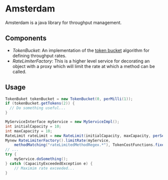 Amsterdam
=========

Amsterdam is a java library for throughput management.


Components
----------

- *TokenBucket*: An implementation of the [token bucket](http://en.wikipedia.org/wiki/Token_bucket) algorithm 
for defining throughput rates. 
- *RateLimiterFactory*: This is a higher level service for decorating an object with a proxy which will limit 
the rate at which a method can be called. 


Usage
-----

```java
TokenBuket tokenBucket = new TokenBucket(0, perMilli(1));
if (tokenBucket.getTokens(2)) {
  // Do something useful...
}
```

```java
MyServiceInterface myService = new MyServiceImpl();
int initialCapacity = 10;
int maxCapacity = 10; 
RateLimit rateLimit = new RateLimit(initialCapacity, maxCapacity, perSecond(0));
Mynew RateLimiterFactory().limitRate(myService, 
	methodMatching("rateLimitedMethodRegex.*"), TokenCostFunctions.fixedCost(1), rateLimit);
// ...
try {
	myService.doSomething();
} catch (CapacityExceededException e) {
	// Maximim rate exceeded...
}

```
